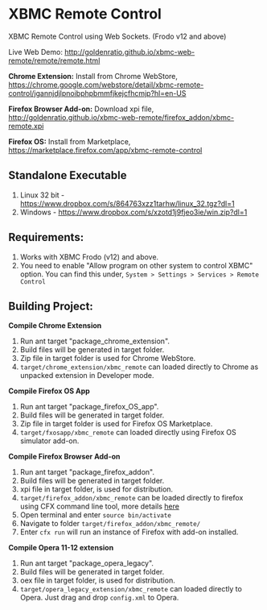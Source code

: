 XBMC Remote Control
===================

XBMC Remote Control using Web Sockets. (Frodo v12 and above)

Live Web Demo: http://goldenratio.github.io/xbmc-web-remote/remote/remote.html

**Chrome Extension:** Install from Chrome WebStore, https://chrome.google.com/webstore/detail/xbmc-remote-control/jgannjdjlpnoibphpbmmfjkejcfhcmjp?hl=en-US

**Firefox Browser Add-on:** Download xpi file, http://goldenratio.github.io/xbmc-web-remote/firefox_addon/xbmc-remote.xpi

**Firefox OS:** Install from Marketplace, https://marketplace.firefox.com/app/xbmc-remote-control



**Standalone Executable**
-------------------------

1. Linux 32 bit - https://www.dropbox.com/s/864763xzz1tarhw/linux_32.tgz?dl=1
2. Windows - https://www.dropbox.com/s/xzotd1j9fjeo3ie/win.zip?dl=1


**Requirements**:
----------------
1. Works with XBMC Frodo (v12) and above.
2. You need to enable "Allow program on other system to control XBMC" option. You can find this under,
   `System > Settings > Services > Remote Control`


**Building Project:**
-------------------

**Compile Chrome Extension**

1. Run ant target "package_chrome_extension".
2. Build files will be generated in target folder.
3. Zip file in target folder is used for Chrome WebStore.
4. `target/chrome_extension/xbmc_remote` can loaded directly to Chrome as unpacked extension in Developer mode.

**Compile Firefox OS App**

1. Run ant target "package_firefox_OS_app".
2. Build files will be generated in target folder.
3. Zip file in target folder is used for Firefox OS Marketplace.
4. `target/fxosapp/xbmc_remote` can loaded directly using Firefox OS simulator add-on.


**Compile Firefox Browser Add-on**

1. Run ant target "package_firefox_addon".
2. Build files will be generated in target folder.
3. xpi file in target folder, is used for distribution.
3. `target/firefox_addon/xbmc_remote` can be loaded directly to firefox using CFX command line tool, more details [here](https://addons.mozilla.org/en-US/developers/docs/sdk/latest/dev-guide/tutorials/getting-started-with-cfx.html)
  1. Open terminal and enter `source bin/activate`
  2. Navigate to folder `target/firefox_addon/xbmc_remote/`
  3. Enter `cfx run` will run an instance of Firefox with add-on installed.

**Compile Opera 11-12 extension**

1. Run ant target "package_opera_legacy".
2. Build files will be generated in target folder.
3. oex file in target folder, is used for distribution.
4. `target/opera_legacy_extension/xbmc_remote` can loaded directly to Opera. Just drag and drop `config.xml` to Opera.

